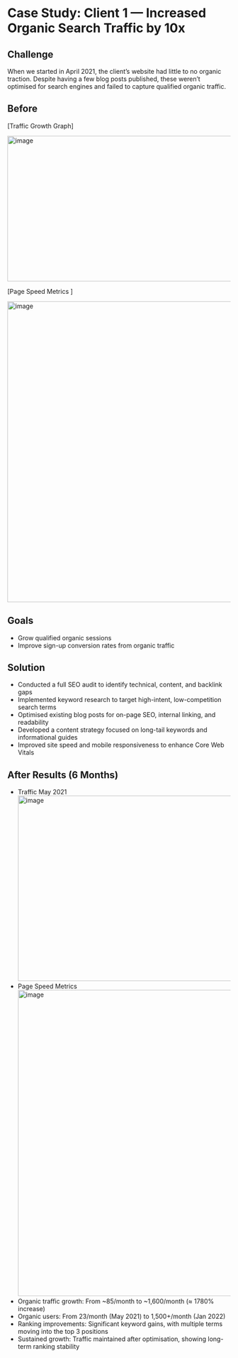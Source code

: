 # Case Study: Client 1 — Increased Organic Search Traffic by 10x

## Challenge
When we started in April 2021, the client’s website had little to no organic traction. Despite having a few blog posts published, these weren’t optimised for search engines and failed to capture qualified organic traffic.

## Before
[Traffic Growth Graph] 

<img width="604" height="328" alt="image" src="https://github.com/user-attachments/assets/1026c5ba-a661-41b2-b719-ede9a2f183ff" />

[Page Speed Metrics ] 

<img width="677" height="678" alt="image" src="https://github.com/user-attachments/assets/fa2c60ce-23b1-4f61-8609-6f3febe1237a"/>

## Goals
- Grow qualified organic sessions
- Improve sign-up conversion rates from organic traffic

## Solution
- Conducted a full SEO audit to identify technical, content, and backlink gaps
- Implemented keyword research to target high-intent, low-competition search terms
- Optimised existing blog posts for on-page SEO, internal linking, and readability
- Developed a content strategy focused on long-tail keywords and informational guides
- Improved site speed and mobile responsiveness to enhance Core Web Vitals

## After Results (6 Months)
- Traffic May 2021 <img width="732" height="418" alt="image" src="https://github.com/user-attachments/assets/f94320d8-8a35-4a4a-a062-497d07d92cd6" />
- Page Speed Metrics <img width="494" height="690" alt="image" src="https://github.com/user-attachments/assets/9e842c15-448e-496b-a1d4-11239ec058e5" />
- Organic traffic growth: From ~85/month to ~1,600/month (≈ 1780% increase)
- Organic users: From 23/month (May 2021) to 1,500+/month (Jan 2022)
- Ranking improvements: Significant keyword gains, with multiple terms moving into the top 3 positions
- Sustained growth: Traffic maintained after optimisation, showing long-term ranking stability

